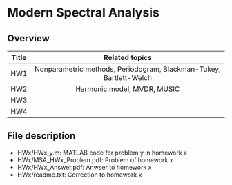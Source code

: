 # Modern Spectral Analysis

## Overview
| Title |                  Related topics                   |
|:-----:|:-------------------------------------------------:|
|  HW1  | Nonparametric methods, Periodogram, Blackman-Tukey, Bartlett-Welch |
|  HW2  | Harmonic model, MVDR, MUSIC               |
|  HW3  |                                   |
|  HW4  |              |

## File description
* HWx/HWx_y.m: MATLAB code for problem y in homework x
* HWx/MSA_HWx_Problem.pdf: Problem of homework x
* HWx/HWx_Answer.pdf: Anwser to homework x
* HWx/readme.txt: Correction to homework x